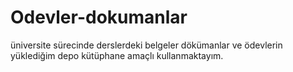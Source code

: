 # Odevler-dokumanlar


üniversite sürecinde derslerdeki belgeler dökümanlar ve ödevlerin yüklediğim depo kütüphane amaçlı kullanmaktayım.
